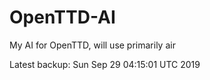# OpenTTD-AI
My AI for OpenTTD, will use primarily air

Latest backup: Sun Sep 29 04:15:01 UTC 2019

